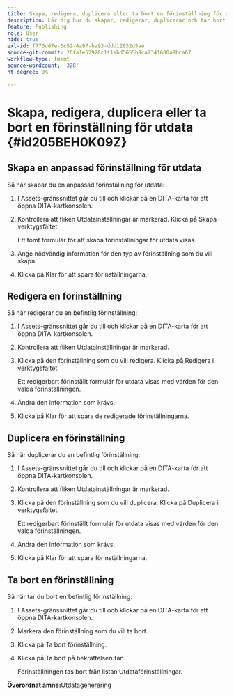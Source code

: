 ```yaml
---
title: Skapa, redigera, duplicera eller ta bort en förinställning för utdata
description: Lär dig hur du skapar, redigerar, duplicerar och tar bort en anpassad förinställning för utdata i AEM Guides.
feature: Publishing
role: User
hide: true
exl-id: f770dd7e-0c52-4a97-ba93-ddd12832d5ae
source-git-commit: 26fa1e52920c1f1abd5655b9ca7341600a9bca67
workflow-type: tm+mt
source-wordcount: '328'
ht-degree: 0%

---
```


# Skapa, redigera, duplicera eller ta bort en förinställning för utdata {#id205BEH0K09Z}

## Skapa en anpassad förinställning för utdata

Så här skapar du en anpassad förinställning för utdata:

1. I Assets-gränssnittet går du till och klickar på en DITA-karta för att öppna DITA-kartkonsolen.

1. Kontrollera att fliken Utdatainställningar är markerad. Klicka på Skapa i verktygsfältet.

   Ett tomt formulär för att skapa förinställningar för utdata visas.

1. Ange nödvändig information för den typ av förinställning som du vill skapa.

1. Klicka på Klar för att spara förinställningarna.


## Redigera en förinställning

Så här redigerar du en befintlig förinställning:

1. I Assets-gränssnittet går du till och klickar på en DITA-karta för att öppna DITA-kartkonsolen.

1. Kontrollera att fliken Utdatainställningar är markerad.

1. Klicka på den förinställning som du vill redigera. Klicka på Redigera i verktygsfältet.

   Ett redigerbart förinställt formulär för utdata visas med värden för den valda förinställningen.

1. Ändra den information som krävs.

1. Klicka på Klar för att spara de redigerade förinställningarna.


## Duplicera en förinställning

Så här duplicerar du en befintlig förinställning:

1. I Assets-gränssnittet går du till och klickar på en DITA-karta för att öppna DITA-kartkonsolen.

1. Kontrollera att fliken Utdatainställningar är markerad.

1. Klicka på den förinställning som du vill duplicera. Klicka på Duplicera i verktygsfältet.

   Ett redigerbart förinställt formulär för utdata visas med värden för den valda förinställningen.

1. Ändra den information som krävs.

1. Klicka på Klar för att spara förinställningarna.


## Ta bort en förinställning

Så här tar du bort en befintlig förinställning:

1. I Assets-gränssnittet går du till och klickar på en DITA-karta för att öppna DITA-kartkonsolen.

1. Markera den förinställning som du vill ta bort.

1. Klicka på Ta bort förinställning.

1. Klicka på Ta bort på bekräftelserutan.

   Förinställningen tas bort från listan Utdataförinställningar.


**Överordnat ämne:**&#x200B;[&#x200B; Utdatagenerering](generate-output.md)
